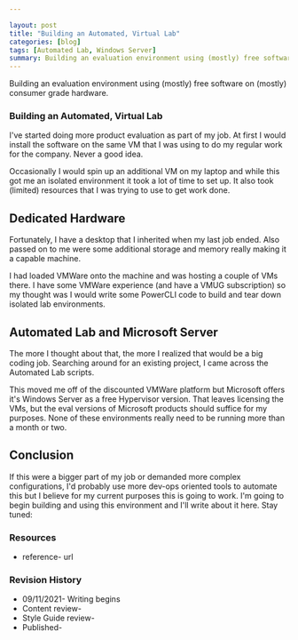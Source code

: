 ```yaml
---

layout: post
title: "Building an Automated, Virtual Lab"
categories: [blog]
tags: [Automated Lab, Windows Server]
summary: Building an evaluation environment using (mostly) free software on (mostly) consumer grade hardware.
---
```


Building an evaluation environment using (mostly) free software on (mostly) consumer grade hardware.

### Building an Automated, Virtual Lab

I've started doing more product evaluation as part of my job.  At first I would install the software on the same VM that I was using to do my regular work for the company.  Never a good idea.

Occasionally I would spin up an additional VM on my laptop and while this got me an isolated environment it took a lot of time to set up.  It also took (limited) resources that I was trying to use to get work done.

## Dedicated Hardware

Fortunately, I have a desktop that I inherited when my last job ended.  Also passed on to me were some additional storage and memory really making it a capable machine.

I had loaded VMWare onto the machine and was hosting a couple of VMs there.  I have some VMWare experience (and have a VMUG subscription) so my thought was I would write some PowerCLI code to build and tear down isolated lab environments.

## Automated Lab and Microsoft Server

The more I thought about that, the more I realized that would be a big coding job.  Searching around for an existing project, I came across the Automated Lab scripts.

This moved me off of the discounted VMWare platform but Microsoft offers it's Windows Server as a free Hypervisor version.  That leaves licensing the VMs, but the eval versions of Microsoft products should suffice for my purposes.  None of these environments really need to be running more than a month or two.

## Conclusion

If this were a bigger part of my job or demanded more complex configurations, I'd probably use more dev-ops oriented tools to automate this but I believe for my current purposes this is going to work.  I'm going to begin building and using this environment and I'll write about it here.  Stay tuned:

### Resources
* reference- url

### Revision History
* 09/11/2021- Writing begins
* Content review-
* Style Guide review-
* Published-